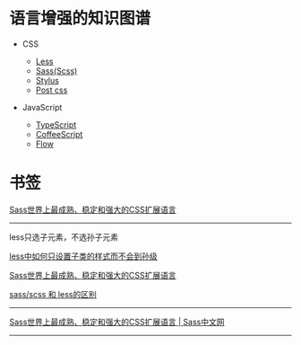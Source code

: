# 语言增强的知识图谱

- CSS

  - [Less](https://less.bootcss.com/)
  - [Sass(Scss)](http://sass.bootcss.com/)
  - [Stylus](http://stylus-lang.com/)
  - [Post css](https://postcss.org/)

- JavaScript

  - [TypeScript](https://www.typescriptlang.org/)
  - [CoffeeScript](https://coffeescript.org/)
  - [Flow](https://flow.org/)

# 书签
[Sass世界上最成熟、稳定和强大的CSS扩展语言](https://www.sass.hk/)

---

less只选子元素，不选孙子元素

[less中如何只设置子类的样式而不会到孙级](https://ask.csdn.net/questions/390757)

[Sass世界上最成熟、稳定和强大的CSS扩展语言]([https://www.sass.hk](https://www.sass.hk/))

[sass/scss 和 less的区别](https://www.cnblogs.com/chenguangliang/p/9540518.html)

---

 [Sass世界上最成熟、稳定和强大的CSS扩展语言 | Sass中文网](https://www.sass.hk/) 

---

